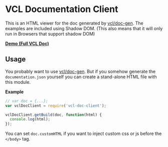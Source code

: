 VCL Documentation Client
========================

This is an HTML viewer for the doc generated by [vcl/doc-gen](https://github.com/vcl/doc-gen). The examples are included using
Shadow DOM. (This also means that it will only run in Browsers that support shadow DOM)

**[Demo (Full VCL Doc)](https://vcl.github.io)**


## Usage

You probably want to use [vcl/doc-gen](https://github.com/vcl/doc-gen). But if
you somehow generate the `documentation.json` yourself you can create a
stand-alone HTML file with this module.

**Example**

```JavaScript
// var doc = {...};
var vclDocClient = require('vcl-doc-client');

vclDocClient.getBuild(doc, function(html) {
  console.log(html);
});

```

You can set `doc.customHTML` if you want to inject custom css or js before the `</body>` tag.
